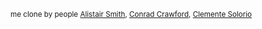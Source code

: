 <sub>me clone by people [Alistair Smith](https://github.com/alii), [Conrad Crawford](https://github.com/alii), [Clemente Solorio](https://github.com/alii) 
</sub>